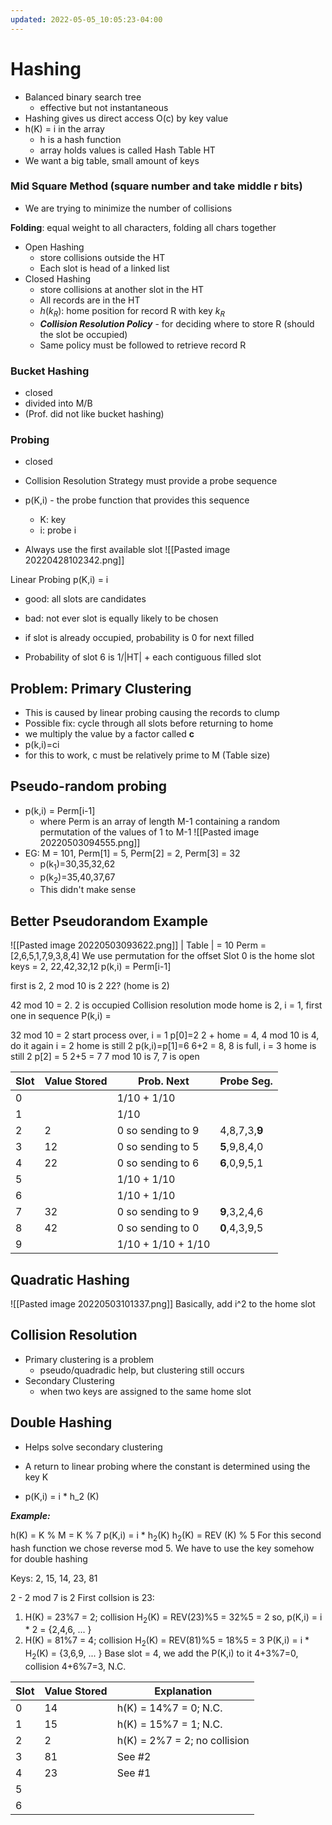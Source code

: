 ```yaml
---
updated: 2022-05-05_10:05:23-04:00
---
```

# Hashing
* Balanced binary search tree
	* effective but not instantaneous
* Hashing gives us direct access O(c) by key value
* h(K) = i in the array
	* h is a hash function
	* array holds values is called Hash Table HT
* We want a big table, small amount of keys
### Mid Square Method (square number and take middle r bits)
* We are trying to minimize the number of collisions


**Folding**: equal weight to all characters, folding all chars together

* Open Hashing 
	* store collisions outside the HT
	* Each slot is head of a linked list
* Closed Hashing
	* store collisions at another slot in the HT
	* All records are in the HT
	* $h(k_{R})$: home position for record R with key $k_{R}$
	* ***Collision Resolution Policy*** - for deciding where to store R (should the slot be occupied) 
	* Same policy must be followed to retrieve record R


### Bucket Hashing
* closed
* divided into M/B 
* (Prof. did not like bucket hashing)

### Probing
* closed
* Collision Resolution Strategy must provide a probe sequence
* p(K,i) - the probe function that provides this sequence 
	* K: key
	* i: probe i

* Always use the first available slot
![[Pasted image 20220428102342.png]]

Linear Probing
p(K,i) = i

* good: all slots are candidates
* bad: not ever slot is equally likely to be chosen

* if slot is already occupied, probability is 0 for next filled

* Probability of slot 6 is 1/|HT| + each contiguous filled slot 

## Problem: Primary Clustering 
* This is caused by linear probing causing the records to clump
* Possible fix: cycle through all slots before returning to home
* we multiply the value by a factor called **c**
* p(k,i)=ci
* for this to work, c must be relatively prime to M (Table size)

## Pseudo-random probing
* p(k,i) = Perm[i-1]
	* where Perm is an array of length M-1 containing a random permutation of the values of 1 to M-1
![[Pasted image 20220503094555.png]]
* EG: M = 101, Perm[1] = 5, Perm[2] = 2, Perm[3] = 32
	* p(k$_{1}$)=30,35,32,62
	* p(k$_{2}$)=35,40,37,67
	* This didn't make sense


## Better Pseudorandom Example
![[Pasted image 20220503093622.png]]
| Table | = 10
Perm = [2,6,5,1,7,9,3,8,4]
We use permutation for the offset
Slot 0 is the home slot
keys = 2, 22,42,32,12
p(k,i) = Perm[i-1]

first is 2, 2 mod 10 is 2
22? (home is 2)

42 mod 10 = 2. 
2 is occupied
Collision resolution mode
home is 2, i = 1, first one in sequence
P(k,i) = 

32 mod 10 = 2
start process over, i = 1
p[0]=2
2 + home = 4, 4 mod 10 is 4, do it again
i = 2
home is still 2
p(k,i)=p[1]=6
6+2 = 8, 8 is full,
i = 3
home is still 2 
p[2] = 5
2+5 = 7
7 mod 10 is 7, 7 is open



| Slot | Value Stored | Prob. Next         | Probe Seg.    |
| ---- | ------------ | ------------------ | ------------- |
| 0    |              | 1/10 + 1/10        |               |
| 1    |              | 1/10               |               |
| 2    | 2            | 0 so sending to 9  | 4,8,7,3,**9** |
| 3    | 12           | 0 so sending to 5  | **5**,9,8,4,0 |
| 4    | 22           | 0 so sending to 6  | **6**,0,9,5,1 |
| 5    |              | 1/10 + 1/10        |               |
| 6    |              | 1/10 + 1/10        |               |
| 7    | 32           | 0 so sending to 9  | **9**,3,2,4,6 |
| 8    | 42           | 0 so sending to 0  | **0**,4,3,9,5 |
| 9    |              | 1/10 + 1/10 + 1/10 |               |


## Quadratic Hashing
![[Pasted image 20220503101337.png]]
Basically, add i^2 to the home slot

## Collision Resolution
* Primary clustering is a problem
	* pseudo/quadradic help, but clustering still occurs 
* Secondary Clustering
	* when two keys are assigned to the same home slot

## Double Hashing
* Helps solve secondary clustering
* A return to linear probing where the constant is determined using the key K

* p(K,i) = i * h_2 (K)

***Example:***

h(K) = K % M
     = K % 7
p(K,i) = i * h$_{2}$(K)
h$_{2}$(K) = REV (K) % 5
For this second hash function we chose reverse mod 5. We have to use the key somehow for double hashing

Keys: 2, 15, 14, 23, 81

2 - 2 mod 7 is 2
First collsion is 23:
1. H(K) = 23%7 = 2; collision
   H$_{2}$(K) = REV(23)%5 = 32%5 = 2
   so, p(K,i) = i * 2 = {2,4,6, ... }
2. H(K) = 81%7 = 4; collision
   H$_{2}$(K) = REV(81)%5 = 18%5 = 3
   P(K,i) = i * H$_{2}$(K) = {3,6,9, ... }
   Base slot = 4, we add the P(K,i) to it
   4+3%7=0, collision
   4+6%7=3, N.C.

| Slot | Value Stored | Explanation                  |
| ---- | ------------ | ---------------------------- |
| 0    | 14           | h(K) = 14%7 = 0; N.C.        |
| 1    | 15           | h(K) = 15%7 = 1; N.C.        |
| 2    | 2            | h(K) = 2%7 = 2; no collision |
| 3    | 81           | See #2                       | 
| 4    | 23           | See #1                       |
| 5    |              |                              |
| 6    |              |                              |
